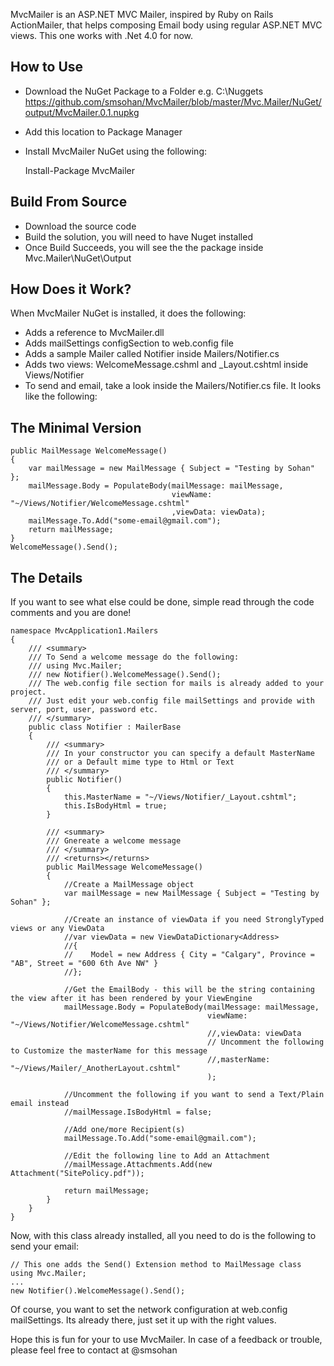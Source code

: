 MvcMailer is an ASP.NET MVC Mailer, inspired by Ruby on Rails ActionMailer, that helps composing Email
body using regular ASP.NET MVC views. This one works with .Net 4.0 for now.


How to Use
----------------
* Download the NuGet Package to a Folder e.g. C:\\Nuggets 
	https://github.com/smsohan/MvcMailer/blob/master/Mvc.Mailer/NuGet/output/MvcMailer.0.1.nupkg
* Add this location to Package Manager
* Install MvcMailer NuGet using the following:

	Install-Package MvcMailer
	

Build From Source
-------------------	
* Download the source code
* Build the solution, you will need to have Nuget installed
* Once Build Succeeds, you will see the the package inside Mvc.Mailer\NuGet\Output 


How Does it Work?
-------------------
When MvcMailer NuGet is installed, it does the following:

* Adds a reference to MvcMailer.dll
* Adds mailSettings configSection to web.config file
* Adds a sample Mailer called Notifier inside Mailers/Notifier.cs
* Adds two views: WelcomeMessage.cshml and _Layout.cshtml inside Views/Notifier
* To send and email, take a look inside the Mailers/Notifier.cs file. It looks like the following:

The Minimal Version
--------------------------------
	public MailMessage WelcomeMessage()
	{
		var mailMessage = new MailMessage { Subject = "Testing by Sohan" };
		mailMessage.Body = PopulateBody(mailMessage: mailMessage, 
										viewName: "~/Views/Notifier/WelcomeMessage.cshtml" 
										,viewData: viewData);
		mailMessage.To.Add("some-email@gmail.com");
		return mailMessage;
	}
	WelcomeMessage().Send();
	
	
The Details
------------
If you want to see what else could be done, simple read through the code comments and you are done!
	
	namespace MvcApplication1.Mailers
	{
		/// <summary>
		/// To Send a welcome message do the following:
		/// using Mvc.Mailer;
		/// new Notifier().WelcomeMessage().Send();
		/// The web.config file section for mails is already added to your project.
		/// Just edit your web.config file mailSettings and provide with server, port, user, password etc.
		/// </summary>
		public class Notifier : MailerBase
		{
			/// <summary>
			/// In your constructor you can specify a default MasterName
			/// or a Default mime type to Html or Text
			/// </summary>
			public Notifier()
			{
				this.MasterName = "~/Views/Notifier/_Layout.cshtml";
				this.IsBodyHtml = true;
			}

			/// <summary>
			/// Gnereate a welcome message
			/// </summary>
			/// <returns></returns>
			public MailMessage WelcomeMessage()
			{
				//Create a MailMessage object
				var mailMessage = new MailMessage { Subject = "Testing by Sohan" };

				//Create an instance of viewData if you need StronglyTyped views or any ViewData
				//var viewData = new ViewDataDictionary<Address>
				//{
				//    Model = new Address { City = "Calgary", Province = "AB", Street = "600 6th Ave NW" }
				//};
				
				//Get the EmailBody - this will be the string containing the view after it has been rendered by your ViewEngine
				mailMessage.Body = PopulateBody(mailMessage: mailMessage, 
												viewName: "~/Views/Notifier/WelcomeMessage.cshtml" 
												//,viewData: viewData
												// Uncomment the following to Customize the masterName for this message
												//,masterName: "~/Views/Mailer/_AnotherLayout.cshtml"
												);
				
				//Uncomment the following if you want to send a Text/Plain email instead
				//mailMessage.IsBodyHtml = false;

				//Add one/more Recipient(s)
				mailMessage.To.Add("some-email@gmail.com");

				//Edit the following line to Add an Attachment
				//mailMessage.Attachments.Add(new Attachment("SitePolicy.pdf"));
				
				return mailMessage;
			}
		}
	}
	
	
Now, with this class already installed, all you need to do is the following to send your email:

	// This one adds the Send() Extension method to MailMessage class
	using Mvc.Mailer;
	...
	new Notifier().WelcomeMessage().Send();
	
Of course, you want to set the network configuration at web.config mailSettings. Its already there, just set
it up with the right values.

Hope this is fun for your to use MvcMailer. In case of a feedback or trouble, please feel free to contact at @smsohan